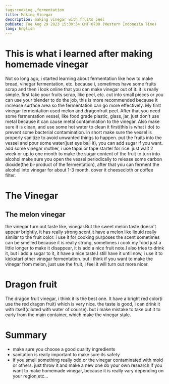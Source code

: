 ```yaml
---
tags:cooking ,fermentation
title: Making Vinegar
description: making vinegar with fruits peel
pubDate: Tue Aug 29 2023 15:39:34 GMT+0700 (Western Indonesia Time)
lang: English
---
```


# This is what i learned after making homemade vinegar

Not so long ago, i started learning about fermentation like how to make bread, vinegar fermentation, etc. because i, sometimes have some fruits scrap and then i look online that you can make vinegar out of it. it is really simple.
first take your fruits scrap, like peel, etc. cut into small pieces or you can use your blender to do the job, this is more recommended because it increase surface area so the fermentation can go more effectively. My first vinegar fermentation used melon and dragonfruit peel.
After that you need some fermentation vessel, like food grade plastic, glass, jar, just don't use metal because it can cause metal contamination to the vinegar. Also make sure it is clean, and use some hot water to clean it first(this is what i do) to prevent some bacterial contamination. in short make sure the vessel is properly sanitize to avoid unwanted things to happen.
put the fruits into the vessel and pour some water(just eye ball it), you can add sugar if you want.
add some vinegar mother, i use tapai or tape starter for rice. just wait 2 week or up to one month to make the sugar content of the fruit to turn into alcohol make sure you open the vessel periodically to release some carbon dioxide(the bi-product of the fermentation), after that you can ferment the alcohol into vinegar for about 1-3 month. cover it cheesecloth or coffee filter.

# The Vinegar

## The melon vinegar

the vinegar turn out taste like, vinegar.But the sweet melon taste doesn't appear brightly, it has really strong scent,it have a melon like liquid really similar to the fruit color. i use it for cooking purposes the scent sometimes can be smelled because it is really strong, sometimes i cook my food just a little longer to make it disappear, it is add a nice fruit note.I also tries to drink it, but i add a sugar to it, it have a nice taste.I still have it until now, i use it to kickstart other vinegar fermentation. but i think if you want to make the vinegar from melon, just use the fruit, i feel it will turn out more nicer.

# Dragon fruit

The dragon fruit vinegar, i think it is the best one. It have a bright red color(i use the red dragon fruit) which is very nice. the taste is good, i can drink it with itself(diluted with water of course). but i make mistake to take out it to early from the main container, which make the vinegar stale.

# Summary

- make sure you choose a good quality ingredients
- sanitation is really important to make sure its safety
- if you smell something really odd or the vinegar contaminated with mold or others. just throw it and make a new one
  do your own research if you want to make homemade vinegar, because it is really vary depending on your region,etc...
